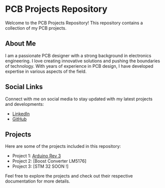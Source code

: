 # PCB Projects Repository

Welcome to the PCB Projects Repository! This repository contains a collection of my PCB projects.
## About Me

I am a passionate PCB designer with a strong background in electronics engineering. I love creating innovative solutions and pushing the boundaries of technology. With years of experience in PCB design, I have developed expertise in various aspects of the field.

## Social Links

Connect with me on social media to stay updated with my latest projects and developments:

- [LinkedIn](https://www.linkedin.com/in/nabil-youssef-557884219/)
- [GitHub](https://github.com/nabilyoussef)

## Projects

Here are some of the projects included in this repository:

- Project 1: [Arduino Rev 3](Arduino%20Rev%203.md)
- Project 2: [Boost Converter LM5176]
- Project 3: [STM 32 SOON !]

Feel free to explore the projects and check out their respective documentation for more details.
